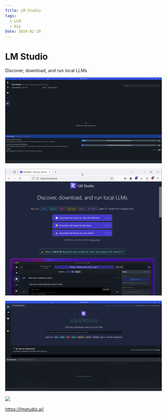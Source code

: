 ```yaml
---
Title: LM Studio
tags:
  - LLM
  - Diy
Date: 2024-02-20
---
```

# LM Studio 



Discover, download, and run local LLMs

![](../_asset/Pasted%20image%2020240220101648.png)


![](../_asset/Pasted%20image%2020240220094426.png)


![](../_asset/Pasted%20image%2020240220094406.png)


![](Pasted%20image%2020240220150856.png)

https://lmstudio.ai/
